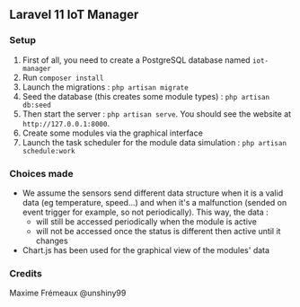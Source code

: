 ## Laravel 11 IoT Manager

### Setup
1. First of all, you need to create a PostgreSQL database named `iot-manager`
2. Run `composer install`
3. Launch the migrations : `php artisan migrate`
4. Seed the database (this creates some module types) : `php artisan db:seed`
5. Then start the server : `php artisan serve`. You should see the website at `http://127.0.0.1:8000`.
6. Create some modules via the graphical interface
7. Launch the task scheduler for the module data simulation : `php artisan schedule:work`

### Choices made
* We assume the sensors send different data structure when it is a valid data (eg temperature, speed...) and when it's a malfunction (sended on event trigger for example, so not periodically).
This way, the data : 
    * will still be accessed periodically when the module is active
    * will not be accessed once the status is different then active until it changes
* Chart.js has been used for the graphical view of the modules' data

### Credits
Maxime Frémeaux @unshiny99
